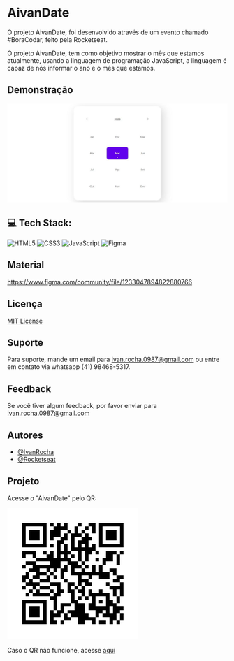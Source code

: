 # AivanDate

O projeto AivanDate, foi desenvolvido através de um evento chamado #BoraCodar, feito pela Rocketseat.

O projeto AivanDate, tem como objetivo mostrar o mês que estamos atualmente, usando a linguagem de programação JavaScript, a linguagem é capaz de nós informar o ano e o mês que estamos.

## Demonstração

![App Screenshot](./image/capa.jpg)


## 💻 Tech Stack:
 ![HTML5](https://img.shields.io/badge/html5-%23E34F26.svg?style=flat&logo=html5&logoColor=white) 
 ![CSS3](https://img.shields.io/badge/css3-%231572B6.svg?style=flat&logo=css3&logoColor=white) 
 ![JavaScript](https://img.shields.io/badge/javascript-%23323330.svg?style=flat&logo=javascript&logoColor=%23F7DF1E) 
 ![Figma](https://img.shields.io/badge/figma-%23F24E1E.svg?style=flat&logo=figma&logoColor=white)

## Material

https://www.figma.com/community/file/1233047894822880766

## Licença

[MIT License](https://choosealicense.com/licenses/mit/)

## Suporte

Para suporte, mande um email para ivan.rocha.0987@gmail.com ou entre em contato via whatsapp (41) 98468-5317.

## Feedback

Se você tiver algum feedback, por favor enviar para ivan.rocha.0987@gmail.com

## Autores

- [@IvanRocha](https://www.github.com/ivanrocha10)
- [@Rocketseat](https://github.com/Rocketseat)

## Projeto

<p>
  Acesse o "AivanDate" pelo QR:
</p>
  <img src="./image/qrcode.png/" alt="qrcode" class="capa">

Caso o QR não funcione, acesse <a href="https://ivanrocha10.github.io/AivanDate/">aqui</a>